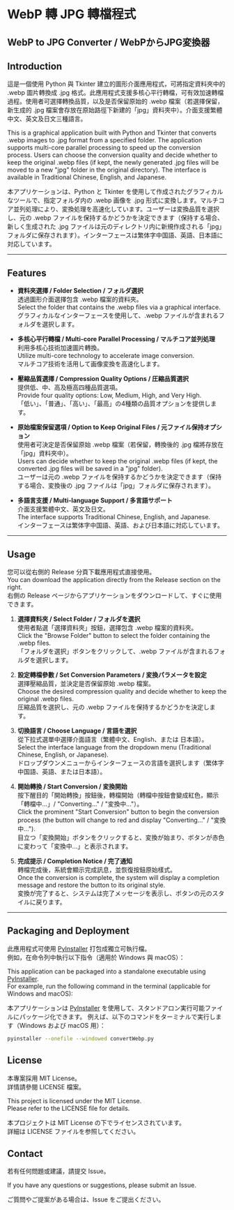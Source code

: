 # WebP 轉 JPG 轉檔程式 
## WebP to JPG Converter / WebPからJPG変換器

## Introduction 
這是一個使用 Python 與 Tkinter 建立的圖形介面應用程式，可將指定資料夾中的 .webp 圖片轉換成 .jpg 格式。此應用程式支援多核心平行轉檔，可有效加速轉檔過程。使用者可選擇轉換品質，以及是否保留原始的 .webp 檔案（若選擇保留，新生成的 .jpg 檔案會存放在原始路徑下新建的「jpg」資料夾中）。介面支援繁體中文、英文及日文三種語言。

This is a graphical application built with Python and Tkinter that converts .webp images to .jpg format from a specified folder. The application supports multi-core parallel processing to speed up the conversion process. Users can choose the conversion quality and decide whether to keep the original .webp files (if kept, the newly generated .jpg files will be moved to a new "jpg" folder in the original directory). The interface is available in Traditional Chinese, English, and Japanese.

本アプリケーションは、Python と Tkinter を使用して作成されたグラフィカルなツールで、指定フォルダ内の .webp 画像を .jpg 形式に変換します。マルチコア並列処理により、変換処理を高速化しています。ユーザーは変換品質を選択し、元の .webp ファイルを保持するかどうかを決定できます（保持する場合、新しく生成された .jpg ファイルは元のディレクトリ内に新規作成される「jpg」フォルダに保存されます）。インターフェースは繁体字中国語、英語、日本語に対応しています。


---

## Features 
- **資料夾選擇 / Folder Selection / フォルダ選択**  
  透過圖形介面選擇包含 .webp 檔案的資料夾。  
  Select the folder that contains the .webp files via a graphical interface.  
  グラフィカルなインターフェースを使用して、.webp ファイルが含まれるフォルダを選択します。

- **多核心平行轉檔 / Multi-core Parallel Processing / マルチコア並列処理**  
  利用多核心技術加速圖片轉換。  
  Utilize multi-core technology to accelerate image conversion.  
  マルチコア技術を活用して画像変換を高速化します。

- **壓縮品質選擇 / Compression Quality Options / 圧縮品質選択**  
  提供低、中、高及極高四種品質選項。  
  Provide four quality options: Low, Medium, High, and Very High.  
  「低い」、「普通」、「高い」、「最高」の4種類の品質オプションを提供します。

- **原始檔案保留選項 / Option to Keep Original Files / 元ファイル保持オプション**  
  使用者可決定是否保留原始 .webp 檔案（若保留，轉換後的 .jpg 檔將存放在「jpg」資料夾中）。  
  Users can decide whether to keep the original .webp files (if kept, the converted .jpg files will be saved in a "jpg" folder).  
  ユーザーは元の .webp ファイルを保持するかどうかを決定できます（保持する場合、変換後の .jpg ファイルは「jpg」フォルダに保存されます）。

- **多語言支援 / Multi-language Support / 多言語サポート**  
  介面支援繁體中文、英文及日文。  
  The interface supports Traditional Chinese, English, and Japanese.  
  インターフェースは繁体字中国語、英語、および日本語に対応しています。


---

## Usage 

您可以從右側的 Release 分頁下載應用程式直接使用。  
You can download the application directly from the Release section on the right.  
右側の Release ページからアプリケーションをダウンロードして、すぐに使用できます。

1. **選擇資料夾 / Select Folder / フォルダを選択**  
   使用者點選「選擇資料夾」按鈕，選擇包含 .webp 檔案的資料夾。  
   Click the "Browse Folder" button to select the folder containing the .webp files.  
   「フォルダを選択」ボタンをクリックして、.webp ファイルが含まれるフォルダを選択します。

2. **設定轉檔參數 / Set Conversion Parameters / 変換パラメータを設定**  
   選擇壓縮品質，並決定是否保留原始 .webp 檔案。  
   Choose the desired compression quality and decide whether to keep the original .webp files.  
   圧縮品質を選択し、元の .webp ファイルを保持するかどうかを決定します。

3. **切換語言 / Choose Language / 言語を選択**  
   從下拉式選單中選擇介面語言（繁體中文、English、または 日本語）。  
   Select the interface language from the dropdown menu (Traditional Chinese, English, or Japanese).  
   ドロップダウンメニューからインターフェースの言語を選択します（繁体字中国語、英語、または日本語）。

4. **開始轉換 / Start Conversion / 変換開始**  
   按下醒目的「開始轉換」按鈕後，轉檔開始（轉檔中按鈕會變成紅色，顯示「轉檔中...」/ "Converting..." / "変換中..."）。  
   Click the prominent "Start Conversion" button to begin the conversion process (the button will change to red and display "Converting..." / "変換中...").  
   目立つ「変換開始」ボタンをクリックすると、変換が始まり、ボタンが赤色に変わって「変換中...」と表示されます。

5. **完成提示 / Completion Notice / 完了通知**  
   轉檔完成後，系統會顯示完成訊息，並恢復按鈕原始樣式。  
   Once the conversion is complete, the system will display a completion message and restore the button to its original style.  
   変換が完了すると、システムは完了メッセージを表示し、ボタンの元のスタイルに戻ります。


---

## Packaging and Deployment
此應用程式可使用 [PyInstaller](https://pyinstaller.readthedocs.io/) 打包成獨立可執行檔。  
例如，在命令列中執行以下指令（適用於 Windows 與 macOS）：  

This application can be packaged into a standalone executable using [PyInstaller](https://pyinstaller.readthedocs.io/).  
For example, run the following command in the terminal (applicable for Windows and macOS):  

本アプリケーションは [PyInstaller](https://pyinstaller.readthedocs.io/) を使用して、スタンドアロン実行可能ファイルにパッケージ化できます。
例えば、以下のコマンドをターミナルで実行します（Windows および macOS 用）：
```bash
pyinstaller --onefile --windowed convertWebp.py
```

## License 
本專案採用 MIT License。  
詳情請參閱 LICENSE 檔案。

This project is licensed under the MIT License.  
Please refer to the LICENSE file for details.

本プロジェクトは MIT License の下でライセンスされています。  
詳細は LICENSE ファイルを参照してください。

## Contact 
若有任何問題或建議，請提交 Issue。

If you have any questions or suggestions, please submit an Issue.

ご質問やご提案がある場合は、Issue をご提出ください。

